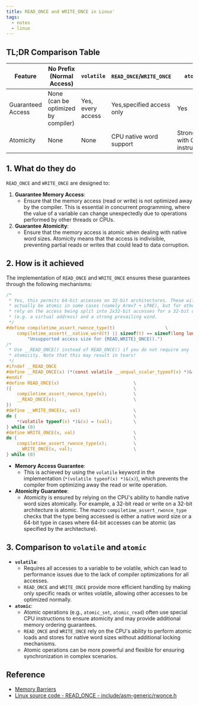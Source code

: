 ```yaml
---
title: READ_ONCE and WRITE_ONCE in Linux'
tags:
  - notes
  - linux
---
```


## TL;DR Comparison Table

| Feature                | No Prefix (Normal Access) | `volatile`               | `READ_ONCE`/`WRITE_ONCE` | `atomic`                 |
|------------------------|---------------------------|--------------------------|--------------------------|--------------------------|
| Guaranteed Access      | None (can be optimized by compiler) | Yes, every access                      | Yes,specified access only                      | Yes                      |
| Atomicity              | None                      | None                     | CPU native word support  | Strong, with CPU instructions |

## 1. What do they do

`READ_ONCE` and `WRITE_ONCE` are designed to:

1. **Guarantee Memory Access**:
   - Ensure that the memory access (read or write) is not optimized away by the compiler. This is essential in concurrent programming, where the value of a variable can change unexpectedly due to operations performed by other threads or CPUs.
2. **Guarantee Atomicity**:
   - Ensure that the memory access is atomic when dealing with native word sizes. Atomicity means that the access is indivisible, preventing partial reads or writes that could lead to data corruption.

## 2. How is it achieved

The implementation of `READ_ONCE` and `WRITE_ONCE` ensures these guarantees through the following mechanisms:

```c
/*
 * Yes, this permits 64-bit accesses on 32-bit architectures. These will
 * actually be atomic in some cases (namely Armv7 + LPAE), but for others we
 * rely on the access being split into 2x32-bit accesses for a 32-bit quantity
 * (e.g. a virtual address) and a strong prevailing wind.
 */
#define compiletime_assert_rwonce_type(t)					\
	compiletime_assert(__native_word(t) || sizeof(t) == sizeof(long long),	\
		"Unsupported access size for {READ,WRITE}_ONCE().")
/*
 * Use __READ_ONCE() instead of READ_ONCE() if you do not require any
 * atomicity. Note that this may result in tears!
 */
#ifndef __READ_ONCE
#define __READ_ONCE(x) (*(const volatile __unqual_scalar_typeof(x) *)&(x))
#endif
#define READ_ONCE(x)                            \
({                                              \
    compiletime_assert_rwonce_type(x);          \
    __READ_ONCE(x);                             \
})
#define __WRITE_ONCE(x, val)                    \
do {                                            \
    *(volatile typeof(x) *)&(x) = (val);        \
} while (0)
#define WRITE_ONCE(x, val)                      \
do {                                            \
    compiletime_assert_rwonce_type(x);          \
    __WRITE_ONCE(x, val);                       \
} while (0)
```

- **Memory Access Guarantee**:
  - This is achieved by using the `volatile` keyword in the implementation (`*(volatile typeof(x) *)&(x)`), which prevents the compiler from optimizing away the read or write operation.
- **Atomicity Guarantee**:
  - Atomicity is ensured by relying on the CPU's ability to handle native word sizes atomically. For example, a 32-bit read or write on a 32-bit architecture is atomic. The macro `compiletime_assert_rwonce_type` checks that the type being accessed is either a native word size or a 64-bit type in cases where 64-bit accesses can be atomic (as specified by the architecture).

## 3. Comparison to `volatile` and `atomic`

- **`volatile`**:
  - Requires all accesses to a variable to be volatile, which can lead to performance issues due to the lack of compiler optimizations for all accesses.
  - `READ_ONCE` and `WRITE_ONCE` provide more efficient handling by making only specific reads or writes volatile, allowing other accesses to be optimized normally.
- **`atomic`**:
  - Atomic operations (e.g., `atomic_set`, `atomic_read`) often use special CPU instructions to ensure atomicity and may provide additional memory ordering guarantees.
  - `READ_ONCE` and `WRITE_ONCE` rely on the CPU's ability to perform atomic loads and stores for native word sizes without additional locking mechanisms.
  - Atomic operations can be more powerful and flexible for ensuring synchronization in complex scenarios.

## Reference

- [Memory Barriers](https://docs.kernel.org/core-api/wrappers/memory-barriers.html)
- [Linux source code - READ_ONCE - include/asm-generic/rwonce.h](https://elixir.bootlin.com/linux/v6.16/source/include/asm-generic/rwonce.h#L47)